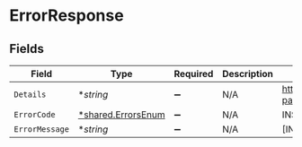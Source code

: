 # ErrorResponse


## Fields

| Field                                                                                        | Type                                                                                         | Required                                                                                     | Description                                                                                  | Example                                                                                      |
| -------------------------------------------------------------------------------------------- | -------------------------------------------------------------------------------------------- | -------------------------------------------------------------------------------------------- | -------------------------------------------------------------------------------------------- | -------------------------------------------------------------------------------------------- |
| `Details`                                                                                    | **string*                                                                                    | :heavy_minus_sign:                                                                           | N/A                                                                                          | https://play.numscript.org/?payload=eyJlcnJvciI6ImFjY291bnQgaGFkIGluc3VmZmljaWVudCBmdW5kcyJ9 |
| `ErrorCode`                                                                                  | [*shared.ErrorsEnum](../../models/shared/errorsenum.md)                                      | :heavy_minus_sign:                                                                           | N/A                                                                                          | INSUFFICIENT_FUND                                                                            |
| `ErrorMessage`                                                                               | **string*                                                                                    | :heavy_minus_sign:                                                                           | N/A                                                                                          | [INSUFFICIENT_FUND] account had insufficient funds                                           |